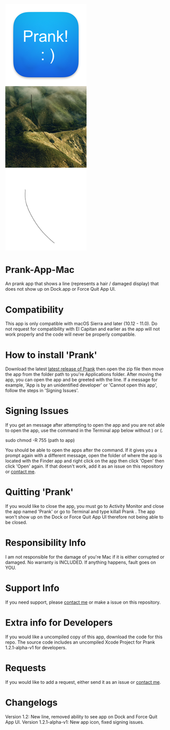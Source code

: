 <img src="icon_256x256@2x.png" width="256"> <img src="Demo.png" width="256"> <img src="hair 3.png" width="256">
# Prank-App-Mac
An prank app that shows a line (represents a hair / damaged display) that does not show up on Dock.app or Force Quit App UI.
# Compatibility
This app is only compatible with macOS Sierra and later (10.12 - 11.0). Do not request for compatibility with El Capitan and earlier as the app will not work properly and the code will never be properly compatible.
# How to install 'Prank'
Download the latest [latest release of Prank](https://github.com/Hanly-Wijaya/Prank-App-Mac/releases/tag/1.2.0) then open the zip file then move the app from the folder path to you're Applications folder. After moving the app, you can open the app and be greeted with the line. If a message for example, 'App is by an unidentified developer' or 'Cannot open this app', follow the steps in 'Signing Issues'.
# Signing Issues
If you get an message after attempting to open the app and you are not able to open the app, use the command in the Terminal app below without ) or (.

sudo chmod -R 755 (path to app) 

You should be able to open the apps after the command. If it gives you a prompt again with a different message, open the folder of where the app is located with the Finder app and right click on the app then click 'Open' then click 'Open' again. If that doesn't work, add it as an issue on this repository or [contact me](mailto:m4halgita@yahoo.com).
# Quitting 'Prank'
If you would like to close the app, you must go to Activity Monitor and close the app named 'Prank' or go to Terminal and type killall Prank . The app won't show up on the Dock or Force Quit App UI therefore not being able to be closed.
# Responsibility Info
I am not responsible for the damage of you're Mac if it is either corrupted or damaged. No warranty is INCLUDED. If anything happens, fault goes on YOU.
# Support Info
If you need support, please [contact me](mailto:m4halgita@yahoo.com) or make a issue on this repository.
# Extra info for Developers
If you would like a uncompiled copy of this app, download the code for this repo. The source code includes an uncompiled Xcode Project for Prank 1.2.1-alpha-v1 for developers.
# Requests
If you would like to add a request, either send it as an issue or [contact me](mailto:m4halgita@yahoo.com).
# Changelogs
Version 1.2: New line, removed ability to see app on Dock and Force Quit App UI.
Version 1.2.1-alpha-v1: New app icon, fixed signing issues.
